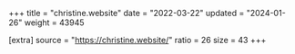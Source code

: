 +++
title = "christine.website"
date = "2022-03-22"
updated = "2024-01-26"
weight = 43945

[extra]
source = "https://christine.website/"
ratio = 26
size = 43
+++
